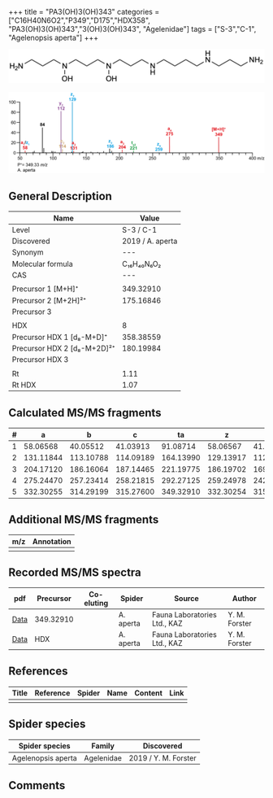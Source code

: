 +++
title = "PA3(OH)3(OH)343"
categories = ["C16H40N6O2","P349","D175","HDX358",
"PA3(OH)3(OH)343","3(OH)3(OH)343",
"Agelenidae"]
tags = ["S-3","C-1",
"Agelenopsis aperta"]
+++

![](/img/PA3(OH)3(OH)343.png)

![](/img_MSMS/349_PA3(OH)3(OH)343_Aa.png?classes=border)

## General Description

| Name                        | Value            |
|-----------------------------|------------------|
| Level                       | S-3 / C-1               |
| Discovered                  | 2019 / A. aperta |
| Synonym                     | ---              |
| Molecular formula           | C₁₆H₄₀N₆O₂       |
| CAS                         | ---              |
|                             |                  |
| Precursor 1 [M+H]⁺          | 349.32910        |
| Precursor 2 [M+2H]²⁺        | 175.16846        |
| Precursor 3                 |                  |
|                             |                  |
| HDX                         | 8                |
| Precursor HDX 1 [d₈-M+D]⁺   | 358.38559        |
| Precursor HDX 2 [d₈-M+2D]²⁺ | 180.19984        |
| Precursor HDX 3             |                  |
|                             |                  |
| Rt                          | 1.11             |
| Rt HDX                      | 1.07             |

## Calculated MS/MS fragments

| # | a         | b         | c         | ta        | z         | y         | tz        |
|---|-----------|-----------|-----------|-----------|-----------|-----------|-----------|
| 1 | 58.06568  | 40.05512  | 41.03913  | 91.08714  | 58.06567  | 41.03912  | 75.09222  |
| 2 | 131.11844 | 113.10788 | 114.09189 | 164.13990 | 129.13917 | 112.11262 | 146.16572 |
| 3 | 204.17120 | 186.16064 | 187.14465 | 221.19775 | 186.19702 | 169.17047 | 219.21848 |
| 4 | 275.24470 | 257.23414 | 258.21815 | 292.27125 | 259.24978 | 242.22323 | 292.27124 |
| 5 | 332.30255 | 314.29199 | 315.27600 | 349.32910 | 332.30254 | 315.27599 | 349.32909 |

## Additional MS/MS fragments

| m/z       | Annotation |
|-----------|------------|
|           |            |

## Recorded MS/MS spectra

| pdf                                                  | Precursor | Co-eluting | Spider    | Source                       | Author        |
|------------------------------------------------------|-----------|------------|-----------|------------------------------|---------------|
| [Data](/pdf/A-aperta/349_PA3(OH)3(OH)343_Aa.pdf)     | 349.32910 |            | A. aperta | Fauna Laboratories Ltd., KAZ | Y. M. Forster |
| [Data](/pdf/A-aperta/349_PA3(OH)3(OH)343_Aa_HDX.pdf) | HDX       |            | A. aperta | Fauna Laboratories Ltd., KAZ | Y. M. Forster |

## References

| Title     | Reference   | Spider    | Name   | Content  | Link |
|-----------|-------------|-----------|--------|----------|-----|
|           |             |           |        |          |     |

## Spider species

| Spider species     | Family     | Discovered           |
|--------------------|------------|----------------------|
| Agelenopsis aperta | Agelenidae | 2019 / Y. M. Forster |

## Comments
